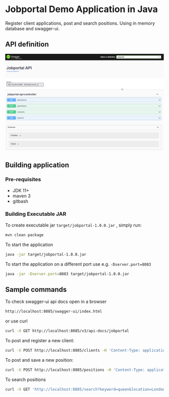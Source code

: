 # Jobportal Demo Application in Java

Register client applications, post and search positions. Using in memory database and swagger-ui. 

## API definition

![API](./Jobportal.png)

## Building application

### Pre-requisites
- JDK 11+
- maven 3
- gitbash

### Building Executable JAR
To create executable jar ``target/jobportal-1.0.0.jar`` , simply run:

```sh
mvn clean package
```
To start the application

```sh
java -jar target/jobportal-1.0.0.jar
```

To start the application on a different port use e.g. ``-Dserver.port=8083``

```sh
java -jar -Dserver.port=8083 target/jobportal-1.0.0.jar
```


## Sample commands
To check swagger-ui api docs open in a browser 

```sh
http://localhost:8085/swagger-ui/index.html
```
or use curl

```sh
curl -X GET http://localhost:8085/v3/api-docs/jobportal
```

To post and register a new client:

```sh
curl -X POST http://localhost:8085/clients -H 'Content-Type: application/x-www-form-urlencoded' -d 'name=Demo%20User&email=DemoUser%40demo.com'
```
To post and save a new position:

```sh
curl -X POST http://localhost:8085/positions -H 'Content-Type: application/x-www-form-urlencoded' -H 'api-key: 1babfc4d-5de7-4dbc-a882-3b24c773016c' -d 'name=Employee%20Manager&location=Paris'
```
To search positions

```sh
curl -X GET 'http://localhost:8085/search?keyword=queen&location=London' -H 'api-key: 1babfc4d-5de7-4dbc-a882-3b24c773016c'
```
